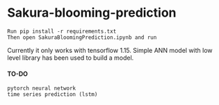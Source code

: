 # Sakura-blooming-prediction

``` 
Run pip install -r requirements.txt
Then open SakuraBloomingPrediction.ipynb and run
```
Currently it only works with tensorflow 1.15. Simple ANN model with low level library has been used to build a model.

#### TO-DO
```
pytorch neural network
time series prediction (lstm)
```
